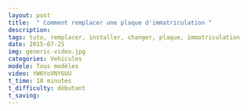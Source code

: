```yaml
---
layout: post
title:  " Comment remplacer une plaque d'immatriculation "
description: 
tags: tuto, remplacer, installer, changer, plaque, immatriculation
date: 2015-07-25 
img: generic-video.jpg
categories: Vehicules
modele: Tous modèles
video: YW6YoVNY6UU
t_time: 10 minutes
t_difficulty: débutant
t_saving:
---
```

